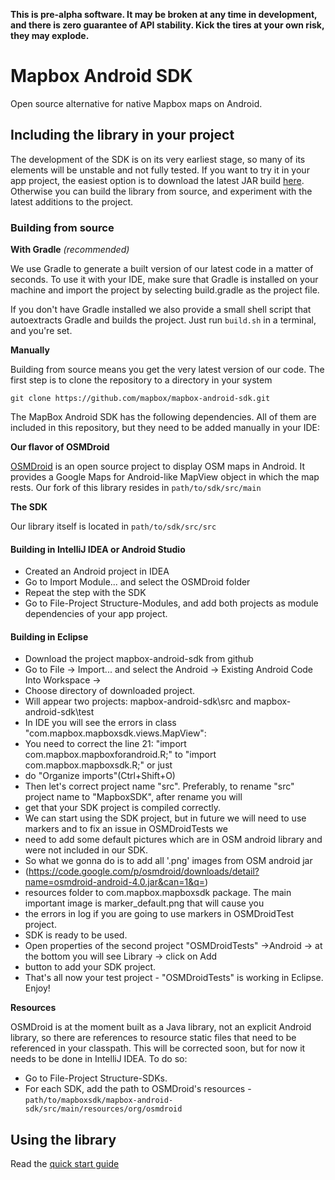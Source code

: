 **This is pre-alpha software. It may be broken at any time in development, and there is zero guarantee of API stability. Kick the tires at your own risk, they may explode.**

# Mapbox Android SDK

Open source alternative for native Mapbox maps on Android. 

## Including the library in your project

The development of the SDK is on its very earliest stage, so many of its elements will be unstable and not fully tested. If you want to try it in your app project, the easiest option is to download the latest JAR build [here](./mapbox-android-sdk.jar). Otherwise you can build the library from source, and experiment with the latest additions to the project.

### Building from source

**With Gradle** *(recommended)*

We use Gradle to generate a built version of our latest code in a matter of seconds. To use it with your IDE, make sure that Gradle is installed on your machine and import the project by selecting build.gradle as the project file.

If you don't have Gradle installed we also provide a small shell script that autoextracts Gradle and builds the project. Just run ```build.sh``` in a terminal, and you're set.

**Manually**

Building from source means you get the very latest version of our code. The first step is to clone the repository to a directory in your system

```git clone https://github.com/mapbox/mapbox-android-sdk.git ```



The MapBox Android SDK has the following dependencies. All of them are included in this repository, but they need to be added manually in your IDE:

**Our flavor of OSMDroid**

[OSMDroid](https://code.google.com/p/osmdroid/) is an open source project to display OSM maps in Android. It provides a Google Maps for Android-like MapView object in which the map rests. Our fork of this library resides in ```path/to/sdk/src/main```

**The SDK**

Our library itself is located in ```path/to/sdk/src/src```

#### Building in IntelliJ IDEA or Android Studio

* Created an Android project in IDEA
* Go to Import Module... and select the OSMDroid folder
* Repeat the step with the SDK
* Go to File-Project Structure-Modules, and add both projects as module dependencies of your app project.

#### Building in Eclipse

* Download the project mapbox-android-sdk from github
* Go to File -> Import... and select the Android -> Existing Android Code Into Workspace -> 
* Choose directory of downloaded project.
* Will appear two projects: mapbox-android-sdk\src and mapbox-android-sdk\test
* In IDE you will see the errors in class "com.mapbox.mapboxsdk.views.MapView":
* You need to correct the line 21: "import com.mapbox.mapboxforandroid.R;" to "import com.mapbox.mapboxsdk.R;" or just 
* do "Organize imports"(Ctrl+Shift+O)
* Then let's correct project name "src". Preferably, to rename "src" project name to "MapboxSDK", after rename you will 
* get that your SDK project is compiled correctly. 
* We can start using the SDK project, but in future we will need to use markers and to fix an issue in OSMDroidTests we 
* need to add some default pictures which are in OSM android library and were not included in our SDK.
* So what we gonna do is to add all '.png' images from OSM android jar 
* (https://code.google.com/p/osmdroid/downloads/detail?name=osmdroid-android-4.0.jar&can=1&q=) 
* resources folder to com.mapbox.mapboxsdk package. The main important image is marker_default.png that will cause you 
* the errors in log if you are going to use markers in OSMDroidTest project.
* SDK is ready to be used.
* Open properties of the second project "OSMDroidTests" ->Android -> at the bottom you will see Library -> click on Add 
* button to add your SDK project.
* That's all now your test project - "OSMDroidTests" is working in Eclipse. Enjoy!


**Resources**

OSMDroid is at the moment built as a Java library, not an explicit Android library, so there are references to resource static files that need to be referenced in your classpath. This will be corrected soon, but for now it needs to be done in IntelliJ IDEA. To do so:

* Go to File-Project Structure-SDKs.
* For each SDK, add the path to OSMDroid's resources - ```path/to/mapboxsdk/mapbox-android-sdk/src/main/resources/org/osmdroid```

## Using the library

Read the [quick start guide](https://github.com/mapbox/mapbox-android-sdk/blob/master/QUICKSTART.md)
